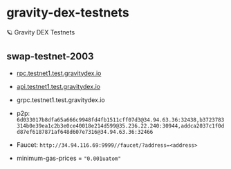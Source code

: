 # gravity-dex-testnets
🪐 Gravity DEX Testnets


## swap-testnet-2003
- [rpc.testnet1.test.gravitydex.io](https://rpc.testnet1.test.gravitydex.io)
- [api.testnet1.test.gravitydex.io](https://api.testnet1.test.gravitydex.io)
- grpc.testnet1.test.gravitydex.io

- p2p: `6d033017b8dfa65a666c9948fd4fb1511cff07d3@34.94.63.36:32438,b3723783314b0e39ea1c2b3e0ce40018e214d599@35.236.22.240:30944,addca2037c1f0dd87ef6187871af648d607e7316@34.94.63.36:32466`
- Faucet: `http://34.94.116.69:9999//faucet/?address=<address>`
- minimum-gas-prices = `"0.001uatom"`
